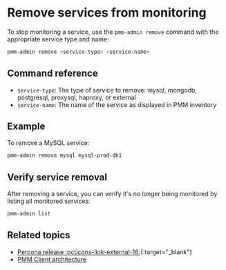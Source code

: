 # Remove services from monitoring

To stop monitoring a service, use the `pmm-admin remove` command with the appropriate service type and name:

```sh
pmm-admin remove <service-type> <service-name>
```
## Command reference
- `service-type`: The type of service to remove: mysql, mongodb, postgresql, proxysql, haproxy, or external
- `service-name`: The name of the service as displayed in PMM inventory

## Example
To remove a MySQL service:
```sh
pmm-admin remove mysql mysql-prod-db1
```

## Verify service removal
After removing a service, you can verify it's no longer being monitored by listing all monitored services:

```sh
pmm-admin list
```

## Related topics
- [Percona release :octicons-link-external-16:](https://www.percona.com/doc/percona-repo-config/percona-release.html){:target="_blank"}
- [PMM Client architecture](../reference/index.md#pmm-client)